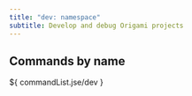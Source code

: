 ```yaml
---
title: "dev: namespace"
subtitle: Develop and debug Origami projects
---
```


## Commands by name

${ commandList.jse/dev }
